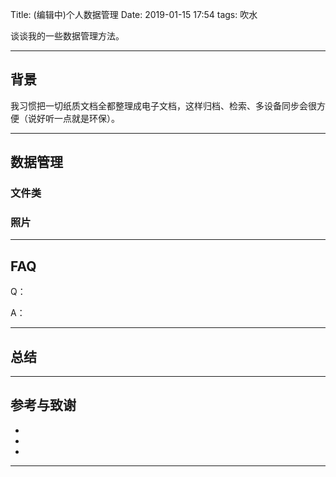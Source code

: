 Title: (编辑中)个人数据管理
Date: 2019-01-15 17:54
tags: 吹水


谈谈我的一些数据管理方法。

<!-- more -->



---

## 背景

我习惯把一切纸质文档全都整理成电子文档，这样归档、检索、多设备同步会很方便（说好听一点就是环保）。



---

## 数据管理

### 文件类

### 照片



---
## FAQ
Q：

A：

---

## 总结

---

## 参考与致谢
* []()
* []()
* []()

---